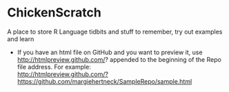 ChickenScratch
==============

A place to store R Language tidbits and stuff to remember, try out examples and learn
  
* If you have an html file on GitHub and you want to preview it, use http://htmlpreview.github.com/? appended to the beginning of the Repo file address.  For example:  
http://htmlpreview.github.com/?https://github.com/margiehertneck/SampleRepo/sample.html  

